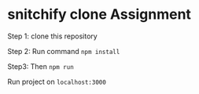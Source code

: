 # snitchify clone Assignment

Step 1: clone this repository

Step 2: Run command `npm install`

Step3:  Then `npm run`

Run project on `localhost:3000`
 
